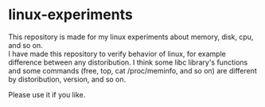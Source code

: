 # linux-experiments
This repository is made for my linux experiments about memory, disk, cpu, and so on.  
I have made this repository to verify behavior of linux, for example difference between any distoribution.
I think some libc library's functions and some commands (free, top, cat /proc/meminfo, and so on) are different by distoribution, version, and so on.

Please use it if you like.
